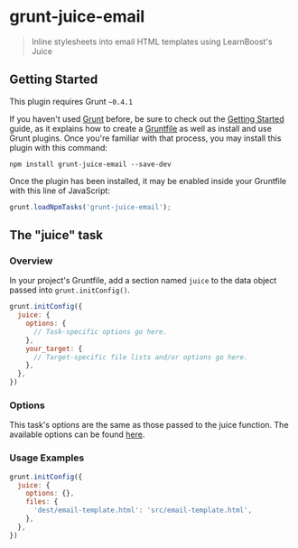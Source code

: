 # grunt-juice-email

> Inline stylesheets into email HTML templates using LearnBoost's Juice

## Getting Started
This plugin requires Grunt `~0.4.1`

If you haven't used [Grunt](http://gruntjs.com/) before, be sure to check out the [Getting Started](http://gruntjs.com/getting-started) guide, as it explains how to create a [Gruntfile](http://gruntjs.com/sample-gruntfile) as well as install and use Grunt plugins. Once you're familiar with that process, you may install this plugin with this command:

```shell
npm install grunt-juice-email --save-dev
```

Once the plugin has been installed, it may be enabled inside your Gruntfile with this line of JavaScript:

```js
grunt.loadNpmTasks('grunt-juice-email');
```

## The "juice" task

### Overview
In your project's Gruntfile, add a section named `juice` to the data object passed into `grunt.initConfig()`.

```js
grunt.initConfig({
  juice: {
    options: {
      // Task-specific options go here.
    },
    your_target: {
      // Target-specific file lists and/or options go here.
    },
  },
})
```

### Options

This task's options are the same as those passed to the juice function.
The available options can be found [here](https://github.com/LearnBoost/juice#juicefilepath-options-callback).

### Usage Examples

```js
grunt.initConfig({
  juice: {
    options: {},
    files: {
      'dest/email-template.html': 'src/email-template.html',
    },
  },
})
```

